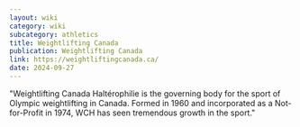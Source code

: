 ```yaml
---
layout: wiki
category: wiki
subcategory: athletics
title: Weightlifting Canada
publication: Weightlifting Canada
link: https://weightliftingcanada.ca/
date: 2024-09-27
---
```


"Weightlifting Canada Haltérophilie is the governing body for the sport of Olympic weightlifting in Canada. Formed in 1960 and incorporated as a Not-for-Profit in 1974, WCH has seen tremendous growth in the sport."
